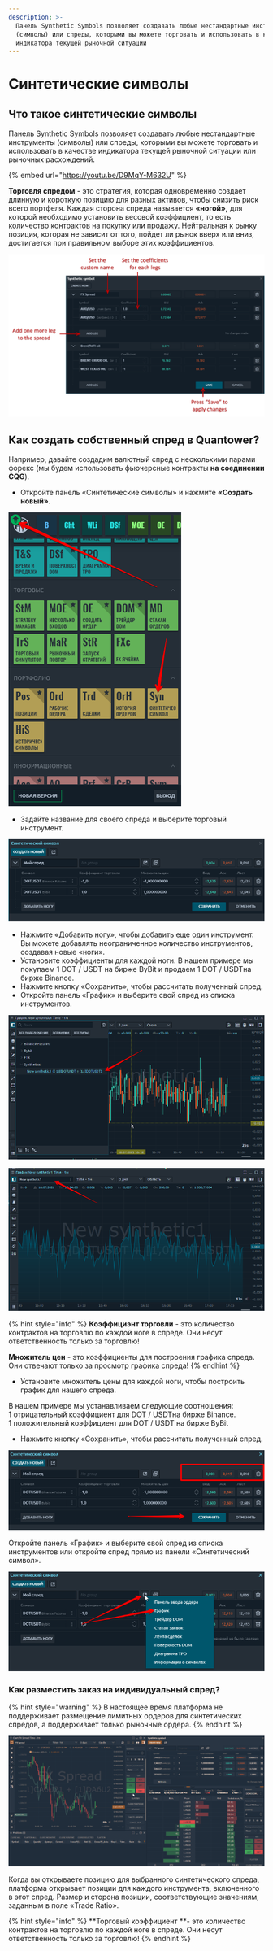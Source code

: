 ```yaml
---
description: >-
  Панель Synthetic Symbols позволяет создавать любые нестандартные инструменты
  (символы) или спреды, которыми вы можете торговать и использовать в качестве
  индикатора текущей рыночной ситуации
---
```


# Синтетические символы

## Что такое синтетические символы

Панель Synthetic Symbols позволяет создавать любые нестандартные инструменты (символы) или спреды, которыми вы можете торговать и использовать в качестве индикатора текущей рыночной ситуации или рыночных расхождений.

{% embed url="https://youtu.be/D9MqY-M632U" %}

**Торговля спредом** - это стратегия, которая одновременно создает длинную и короткую позицию для разных активов, чтобы снизить риск всего портфеля. Каждая сторона спреда называется **«ногой»,** для которой необходимо установить весовой коэффициент, то есть количество контрактов на покупку или продажу. Нейтральная к рынку позиция, которая не зависит от того, пойдет ли рынок вверх или вниз, достигается при правильном выборе этих коэффициентов.

![Общий вид синтетических символов на платформе Quantower](../.gitbook/assets/synthetic-symbols.png)

## Как создать собственный спред в Quantower?

Например, давайте создадим валютный спред с несколькими парами форекс (мы будем использовать фьючерсные контракты **на соединении CQG**).

* Откройте панель «Синтетические символы» и нажмите **«Создать новый»**.

![](../.gitbook/assets/sinteticheskii-simvol.png)

* Задайте название для своего спреда и выберите торговый инструмент.

![](<../.gitbook/assets/spred (1).png>)

* Нажмите «Добавить ногу», чтобы добавить еще один инструмент. Вы можете добавлять неограниченное количество инструментов, создавая новые «ноги».
* Установите коэффициенты для каждой ноги. В нашем примере мы покупаем 1  DOT / USDT на бирже ByBit и продаем 1 DOT / USDTна бирже Binance.
* Нажмите кнопку «Сохранить», чтобы рассчитать полученный спред.
* Откройте панель «График» и выберите свой спред из списка инструментов.

![](../.gitbook/assets/grafik-spred.png)

![](../.gitbook/assets/grafik-spred-oblast.png)

{% hint style="info" %}
**Коэффициэнт торговли** - это количество контрактов на торговлю по каждой ноге в спреде. Они несут ответственность только за торговлю!

**Множитель цен** - это коэффициенты для построения графика спреда. Они отвечают только за просмотр графика спреда!
{% endhint %}

* Установите множитель цены для каждой ноги, чтобы построить график для нашего спреда.

В нашем примере мы устанавливаем следующие соотношения: \
1 отрицательный коэффициент для DOT / USDTна бирже Binance.\
1 положительный коэффициент для DOT / USDT на бирже ByBit

* Нажмите кнопку «Сохранить», чтобы рассчитать полученный спред.

![](../.gitbook/assets/sokhranit.png)

Откройте панель «График» и выберите свой спред из списка инструментов или откройте спред прямо из панели «Синтетический символ».

![](../.gitbook/assets/grafik-sintetiki.png)

### Как разместить заказ на индивидуальный спред?

{% hint style="warning" %}
В настоящее время платформа не поддерживает размещение лимитных ордеров для синтетических спредов, а поддерживает только рыночные ордера.
{% endhint %}

![](../.gitbook/assets/sintetika-ordera.gif)

Когда вы открываете позицию для выбранного синтетического спреда, платформа открывает позиции для каждого инструмента, включенного в этот спред. Размер и сторона позиции, соответствующие значениям, заданным в поле «Trade Ratio».

{% hint style="info" %}
**Торговый коэффициент **- это количество контрактов на торговлю по каждой ноге в спреде. Они несут ответственность только за торговлю!
{% endhint %}
